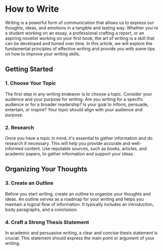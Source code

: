 # How to Write

Writing is a powerful form of communication that allows us to express our thoughts, ideas, and emotions in a tangible
and lasting way. Whether you're a student working on an essay, a professional crafting a report, or an aspiring novelist
working on your first book, the art of writing is a skill that can be developed and honed over time. In this article, we
will explore the fundamental principles of effective writing and provide you with some tips on how to improve your
writing skills.

## Getting Started

### 1. Choose Your Topic

The first step in any writing endeavor is to choose a topic. Consider your audience and your purpose for writing. Are
you writing for a specific audience or for a broader readership? Is your goal to inform, persuade, entertain, or
inspire? Your topic should align with your audience and purpose.

### 2. Research

Once you have a topic in mind, it's essential to gather information and do research if necessary. This will help you
provide accurate and well-informed content. Use reputable sources, such as books, articles, and academic papers, to
gather information and support your ideas.

## Organizing Your Thoughts

### 3. Create an Outline

Before you start writing, create an outline to organize your thoughts and ideas. An outline serves as a roadmap for your
writing and helps you maintain a logical flow of information. It typically includes an introduction, body paragraphs,
and a conclusion.

### 4. Craft a Strong Thesis Statement

In academic and persuasive writing, a clear and concise thesis statement is crucial. This statement should express the
main point or argument of your writing.

